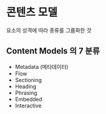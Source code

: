 # 콘텐츠 모델

요소의 성격에 따라 종류를 그룹화한 것

## Content Models 의 7 분류
- Metadata (메타데이터)
- Flow
- Sectioning
- Heading
- Phrasing
- Embedded
- Interactive